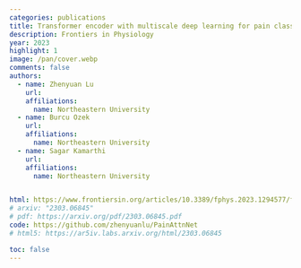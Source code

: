 ```yaml
---
categories: publications
title: Transformer encoder with multiscale deep learning for pain classification using physiological signals
description: Frontiers in Physiology
year: 2023
highlight: 1
image: /pan/cover.webp
comments: false
authors:
  - name: Zhenyuan Lu
    url:
    affiliations:
      name: Northeastern University
  - name: Burcu Ozek
    url:
    affiliations:
      name: Northeastern University
  - name: Sagar Kamarthi
    url:
    affiliations:
      name: Northeastern University


html: https://www.frontiersin.org/articles/10.3389/fphys.2023.1294577/full
# arxiv: "2303.06845"
# pdf: https://arxiv.org/pdf/2303.06845.pdf
code: https://github.com/zhenyuanlu/PainAttnNet
# html5: https://ar5iv.labs.arxiv.org/html/2303.06845

toc: false
---
```


